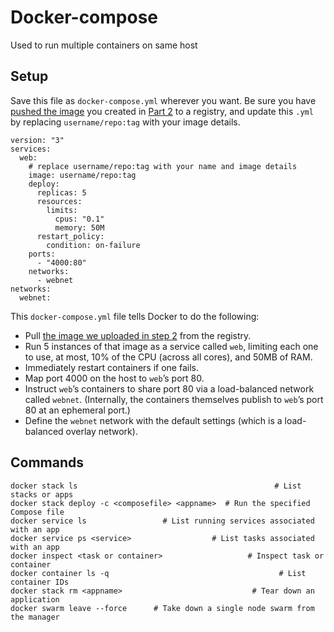 # Docker-compose

Used to run multiple containers on same host

## Setup

Save this file as `docker-compose.yml` wherever you want. Be sure you have [pushed the image](https://docs.docker.com/get-started/part2/#share-your-image) you created in [Part 2](https://docs.docker.com/get-started/part2/) to a registry, and update this `.yml` by replacing `username/repo:tag` with your image details.

```
version: "3"
services:
  web:
    # replace username/repo:tag with your name and image details
    image: username/repo:tag
    deploy:
      replicas: 5
      resources:
        limits:
          cpus: "0.1"
          memory: 50M
      restart_policy:
        condition: on-failure
    ports:
      - "4000:80"
    networks:
      - webnet
networks:
  webnet:
```

This `docker-compose.yml` file tells Docker to do the following:

- Pull [the image we uploaded in step 2](https://docs.docker.com/get-started/part2/) from the registry.
- Run 5 instances of that image as a service called `web`, limiting each one to use, at most, 10% of the CPU (across all cores), and 50MB of RAM.
- Immediately restart containers if one fails.
- Map port 4000 on the host to `web`’s port 80.
- Instruct `web`’s containers to share port 80 via a load-balanced network called `webnet`. (Internally, the containers themselves publish to `web`’s port 80 at an ephemeral port.)
- Define the `webnet` network with the default settings (which is a load-balanced overlay network).

## Commands

```
docker stack ls                                            # List stacks or apps
docker stack deploy -c <composefile> <appname>  # Run the specified Compose file
docker service ls                 # List running services associated with an app
docker service ps <service>                  # List tasks associated with an app
docker inspect <task or container>                   # Inspect task or container
docker container ls -q                                      # List container IDs
docker stack rm <appname>                             # Tear down an application
docker swarm leave --force      # Take down a single node swarm from the manager
```

